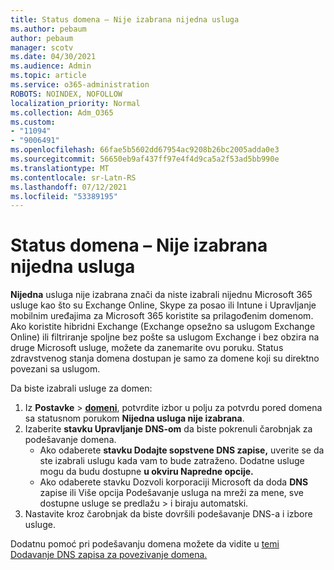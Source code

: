 ```yaml
---
title: Status domena – Nije izabrana nijedna usluga
ms.author: pebaum
author: pebaum
manager: scotv
ms.date: 04/30/2021
ms.audience: Admin
ms.topic: article
ms.service: o365-administration
ROBOTS: NOINDEX, NOFOLLOW
localization_priority: Normal
ms.collection: Adm_O365
ms.custom:
- "11094"
- "9006491"
ms.openlocfilehash: 66fae5b5602dd67954ac9208b26bc2005adda0e3
ms.sourcegitcommit: 56650eb9af437ff97e4f4d9ca5a2f53ad5bb990e
ms.translationtype: MT
ms.contentlocale: sr-Latn-RS
ms.lasthandoff: 07/12/2021
ms.locfileid: "53389195"
---
```

# <a name="domain-status---no-services-selected"></a>Status domena – Nije izabrana nijedna usluga

**Nijedna** usluga nije izabrana znači da niste izabrali nijednu Microsoft 365 usluge kao što su Exchange Online, Skype za posao ili Intune i Upravljanje mobilnim uređajima za Microsoft 365 koristite sa prilagođenim domenom. Ako koristite hibridni Exchange (Exchange opsežno sa uslugom Exchange Online) ili filtriranje spoljne bez pošte sa uslugom Exchange i bez obzira na druge Microsoft usluge, možete da zanemarite ovu poruku. Status zdravstvenog stanja domena dostupan je samo za domene koji su direktno povezani sa uslugom.

Da biste izabrali usluge za domen:

1. Iz **Postavke**  >  [**domeni**](https://admin.microsoft.com/Adminportal/Home), potvrdite izbor u polju za potvrdu pored domena sa statusnom porukom **Nijedna usluga nije izabrana**.
1. Izaberite **stavku Upravljanje DNS-om** da biste pokrenuli čarobnjak za podešavanje domena.
    - Ako odaberete **stavku Dodajte sopstvene DNS zapise,** uverite se da ste izabrali uslugu kada vam to bude zatraženo. Dodatne usluge mogu da budu dostupne **u okviru Napredne opcije.**
    - Ako odaberete stavku Dozvoli korporaciji Microsoft da doda **DNS** zapise ili Više opcija Podešavanje usluga na mreži za mene, sve dostupne usluge se predlažu  >   i biraju automatski.
1. Nastavite kroz čarobnjak da biste dovršili podešavanje DNS-a i izbore usluge.
 
Dodatnu pomoć pri podešavanju domena možete da vidite u [temi Dodavanje DNS zapisa za povezivanje domena.](/microsoft-365/admin/get-help-with-domains/create-dns-records-at-any-dns-hosting-provider)

